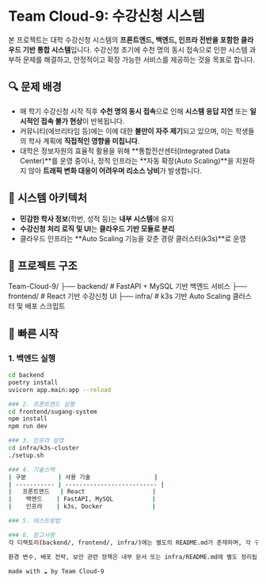 # Team Cloud-9: 수강신청 시스템

본 프로젝트는 대학 수강신청 시스템의 **프론트엔드, 백엔드, 인프라 전반을 포함한 클라우드 기반 통합 시스템**입니다. 수강신청 초기에 수천 명의 동시 접속으로 인한 시스템 과부하 문제를 해결하고, 안정적이고 확장 가능한 서비스를 제공하는 것을 목표로 합니다.

## 🔍 문제 배경

- 매 학기 수강신청 시작 직후 **수천 명의 동시 접속**으로 인해 **시스템 응답 지연** 또는 **일시적인 접속 불가 현상**이 반복됩니다.
- 커뮤니티(에브리타임 등)에는 이에 대한 **불만이 자주 제기**되고 있으며, 이는 학생들의 학사 계획에 **직접적인 영향을 미칩니다**.
- 대학은 정보자원의 효율적 활용을 위해 **통합전산센터(Integrated Data Center)**를 운영 중이나, 정적 인프라는 **자동 확장(Auto Scaling)**을 지원하지 않아 **트래픽 변화 대응이 어려우며 리소스 낭비**가 발생합니다.

## 🧩 시스템 아키텍처

- **민감한 학사 정보**(학번, 성적 등)는 **내부 시스템**에 유지
- **수강신청 처리 로직 및 UI**는 **클라우드 기반 모듈로 분리**
- 클라우드 인프라는 **Auto Scaling 기능을 갖춘 경량 클러스터(k3s)**로 운영

## 📁 프로젝트 구조

Team-Cloud-9/
├── backend/ # FastAPI + MySQL 기반 백엔드 서비스
├── frontend/ # React 기반 수강신청 UI
├── infra/ # k3s 기반 Auto Scaling 클러스터 및 배포 스크립트


## 🚀 빠른 시작

### 1. 백엔드 실행
```bash
cd backend
poetry install
uvicorn app.main:app --reload

### 2. 프론트엔드 실행
cd frontend/sugang-system
npm install
npm run dev

### 3. 인프라 설정
cd infra/k3s-cluster
./setup.sh

### 4. 기술스택
| 구분         | 사용 기술                  |
| ----------- | -------------------------- |
|   프론트엔드   | React                   |
|    백엔드    | FastAPI, MySQL           |
|    인프라    | k3s, Docker              |

### 5. 테스트방법

### 6. 참고사항
각 디렉토리(backend/, frontend/, infra/)에는 별도의 README.md가 존재하며, 각 구성요소의 상세 설정 및 사용법은 해당 문서를 참고하세요.

환경 변수, 배포 전략, 보안 관련 정책은 내부 문서 또는 infra/README.md에 별도 정리됩니다.

made with ☁️ by Team Cloud-9
